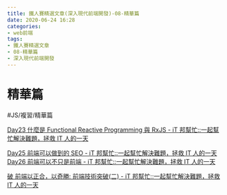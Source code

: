 ```yaml
---
title: 鐵人賽精選文章(深入現代前端開發)-08-精華篇
date: 2020-06-24 16:28
categories: 
- web前端
tags:
- 鐵人賽精選文章
- 08-精華篇
- 深入現代前端開發
---
```


# 精華篇
#JS/複習/精華篇

[Day23 什麼是 Functional Reactive Programming 與 RxJS - iT 邦幫忙::一起幫忙解決難題，拯救 IT 人的一天](https://ithelp.ithome.com.tw/articles/10220286)


[Day25 前端可以做到的 SEO - iT 邦幫忙::一起幫忙解決難題，拯救 IT 人的一天](https://ithelp.ithome.com.tw/articles/10221230)
[Day26 前端可以不只是前端 - iT 邦幫忙::一起幫忙解決難題，拯救 IT 人的一天](https://ithelp.ithome.com.tw/articles/10221736)



[破 前端以正合，以奇勝: 前端技術突破(二) - iT 邦幫忙::一起幫忙解決難題，拯救 IT 人的一天](https://ithelp.ithome.com.tw/articles/10225271)

